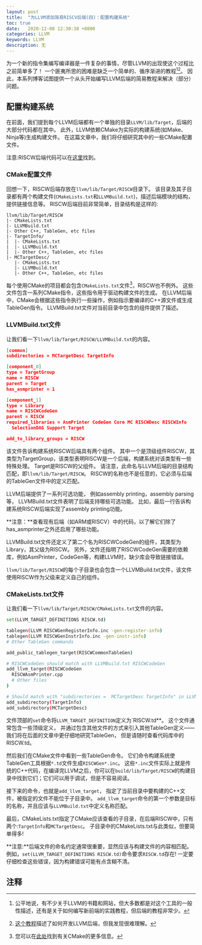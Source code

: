 ```yaml
---
layout: post
title:  "为LLVM添加简易RISCV后端(四)：配置构建系统"
toc: true
date:   2020-12-08 12:30:38 +0800
categories: LLVM
keywords: LLVM
description: 无
---
```


为一个新的指令集编写编译器是一件复杂的事情，尽管LLVM的出现使这个过程比之前简单多了！
一个匪夷所思的困难是缺乏一个简单的、循序渐进的教程[^1][^2]。
因此，本系列博客试图提供一个从头开始编写LLVM后端的简易教程来解决（部分）问题。



## 配置构建系统

在前面，我们提到每个LLVM后端都有一个单独的目录`LLVM/lib/Target`，后端的大部分代码都在其中。
此外，LLVM依赖CMake为实际的构建系统(如Make、Ninja等)生成构建文件。
在这篇文章中，我们将仔细研究其中的一些CMake配置文件。

注意:RISCW后端代码可以在[这里](https://github.com/andresag01/llvm-project/commit/274cfea0f9662f0ed49f6132b0424323d0b11750)找到。


### CMake配置文件

回想一下，RISCW后端存放在`llvm/lib/Target/RISCW`目录下。
该目录及其子目录都有两个构建文件(`CMakeLists.txt`和`LLVMBuild.txt`)，描述后端模块的结构，提供链接信息等。
RISCW后端目前非常简单，目录结构是这样的:
```
llvm/lib/Target/RISCW
|- CMakeLists.txt
|- LLVMBuild.txt
|- Other C++, TableGen, etc files
|- TargetInfo/
|  |- CMakeLists.txt
|  |- LLVMBuild.txt
|  |- Other C++, TableGen, etc files
|- MCTargetDesc/
   |- CMakeLists.txt
   |- LLVMBuild.txt
   |- Other C++, TableGen, etc files
```
每个使用CMake的项目都会包含`CMakeLists.txt`文件[^3]，RISCW也不例外。
这些文件包含一系列CMake指令，这些指令用于驱动构建文件的生成。
在LLVM后端中，CMake会根据这些指令执行一些操作，例如指示要编译的C++源文件或生成TableGen指令。
LLVMBuild.txt文件对当前目录中包含的组件提供了描述。


### LLVMBuild.txt文件


让我们看一下`llvm/lib/Target/RISCW/LLVMBuild.txt`的内容。
```json
[common]
subdirectories = MCTargetDesc TargetInfo

[component_0]
type = TargetGroup
name = RISCW
parent = Target
has_asmprinter = 1

[component_1]
type = Library
name = RISCWCodeGen
parent = RISCW
required_libraries = AsmPrinter CodeGen Core MC RISCWDesc RISCWInfo
  SelectionDAG Support Target

add_to_library_groups = RISCW
```
该文件告诉构建系统RISCW后端具有两个组件。
其中一个是顶级组件RISCW，其类型为TargetGroup，该类型表明RISCW是一个后端，构建系统对该类型有一些特殊处理。 
Target是RISCW的父组件。 
请注意，此命名与LLVM后端的目录结构匹配，即`llvm/lib/Target/RISCW`。
RISCW的名称也不是任意的，它必须与后端的TableGen文件中的定义匹配。

LLVM后端提供了一系列可选功能，
例如assembly printing，assembly parsing等，
LLVMBuild.txt文件表明了后端支持哪些可选功能。
比如，最后一行告诉构建系统RISCW后端实现了assembly printing功能。

**注意：**查看现有后端（如ARM或RISCV）中的代码，以了解它们除了has_asmprinter之外还启用了哪些功能。

LLVMBuild.txt文件还定义了第二个名为RISCWCodeGen的组件，其类型为Library，其父级为RISCW。
另外，文件还指明了RISCWCodeGen需要的依赖库，例如AsmPrinter，CodeGen等，构建LLVM时，缺少库会导致链接错误。

`llvm/lib/Target/RISCW`的每个子目录也会包含一个LLVMBuild.txt文件，该文件使用RISCW作为父级来定义自己的组件。


### CMakeLists.txt文件

让我们看一下`llvm/lib/Target/RISCW/CMakeLists.txt`文件的内容。
```sh
set(LLVM_TARGET_DEFINITIONS RISCW.td)

tablegen(LLVM RISCWGenRegisterInfo.inc -gen-register-info)
tablegen(LLVM RISCWGenInstrInfo.inc -gen-instr-info)
# Other TableGen commands

add_public_tablegen_target(RISCWCommonTableGen)

# RISCWCodeGen should match with LLVMBuild.txt RISCWCodeGen
add_llvm_target(RISCWCodeGen
  RISCWAsmPrinter.cpp
  # Other files
)

# Should match with "subdirectories =  MCTargetDesc TargetInfo" in LLVMBuild.txt
add_subdirectory(TargetInfo)
add_subdirectory(MCTargetDesc)

```
文件顶部的`set`命令将`LLVM_TARGET_DEFINITION`定义为`RISCW.td**。
这个文件通常包含一些顶级定义，
并通过包含其他文件的方式来引入其他TableGen定义——我们将在后面的文章中更仔细地研究TableGen，
但是请随时查看代码库中的RISCW.td。

然后我们在CMake文件中看到一些TableGen命令。
它们命令构建系统使TableGen工具根据`*.td`文件生成`RISCWGen*.inc`。
这些`*.inc`文件实际上就是传统的C++代码，在编译完LLVM之后，你可以在`build/lib/Target/RISCW`的构建目录中找到它们；它们可以用于调试，但是不容易阅读。

接下来的命令，也就是`add_llvm_target`，
指定了当前目录中要构建的C++文件，被指定的文件不能位于子目录中。
`add_llvm_target`命令的第一个参数是目标的名称，并且应该与`LLVMBuild.txt`中定义名称匹配。

最后，CMakeLists.txt指定了CMake应该查看的子目录，在后端RISCW中，只有两个:`TargetInfo`和`MCTargetDesc`。
子目录中的CMakeLists.txt与此类似，但要简单得多!

**注意:**后端文件的命名约定通常很重要，显然应该与构建文件的内容相匹配。
例如，`set(LLVM_TARGET_DEFINITIONS RISCW.td)`命令要求`RISCW.td`存在!
一定要仔细检查这些错误，因为构建错误可能有点含糊不清。



## 注释
[^1]:公平地说，有不少关于LLVM的书籍和网站，但大多数都是对这个工具的一般性描述，还有是关于如何编写新前端的实践教程，但后端的教程非常少。
[^2]:[这个教程](https://jonathan2251.github.io/lbd/)描述了如何开发LLVM后端，但我发现很难理解。
[^3]:您可以在[此处](https://cmake.org/overview/)找到有关CMake的更多信息。

